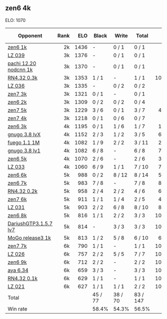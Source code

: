 ## zen6 4k ##

ELO: 1070

Opponent | Rank | ELO | Black | Write | Total | Win rate
---------|-----:|----:|-------|-------|-------|-------:
[zen6 1k](zen6%201k.md) | 2k | 1436 | - | 0 / 1 | 0 / 1 | 0.0%
[LZ 039](LZ%20039.md) | 3k | 1376 | - | 0 / 1 | 0 / 1 | 0.0%
[pachi 12.20 nodcnn 1k](pachi%2012.20%20nodcnn%201k.md) | 3k | 1370 | - | 0 / 1 | 0 / 1 | 0.0%
[RN4.32 0.3k](RN4.32%200.3k.md) | 3k | 1353 | 1 / 1 | - | 1 / 1 | 100.0%
[LZ 036](LZ%20036.md) | 3k | 1335 | - | 0 / 2 | 0 / 2 | 0.0%
[zen7 3k](zen7%203k.md) | 3k | 1321 | 0 / 1 | - | 0 / 1 | 0.0%
[zen6 2k](zen6%202k.md) | 3k | 1309 | 0 / 2 | 0 / 2 | 0 / 4 | 0.0%
[zen7 5k](zen7%205k.md) | 3k | 1229 | 3 / 6 | 0 / 1 | 3 / 7 | 42.9%
[zen7 4k](zen7%204k.md) | 3k | 1218 | 0 / 1 | 0 / 6 | 0 / 7 | 0.0%
[zen6 3k](zen6%203k.md) | 4k | 1195 | 0 / 1 | 1 / 6 | 1 / 7 | 14.3%
[gnugo 3.8 lvX](gnugo%203.8%20lvX.md) | 4k | 1152 | 2 / 3 | 1 / 2 | 3 / 5 | 60.0%
[fuego 1.1 1M](fuego%201.1%201M.md) | 4k | 1082 | 1 / 9 | 2 / 2 | 3 / 11 | 27.3%
[gnugo 3.8 lv1](gnugo%203.8%20lv1.md) | 4k | 1082 | 6 / 8 | - | 6 / 8 | 75.0%
[zen6 5k](zen6%205k.md) | 4k | 1070 | 2 / 6 | - | 2 / 6 | 33.3%
[LZ 033](LZ%20033.md) | 4k | 1060 | 6 / 9 | 1 / 1 | 7 / 10 | 70.0%
[zen6 6k](zen6%206k.md) | 5k | 988 | 0 / 2 | 8 / 12 | 8 / 14 | 57.1%
[zen6 7k](zen6%207k.md) | 5k | 983 | 7 / 8 | - | 7 / 8 | 87.5%
[RN4.32 0.2k](RN4.32%200.2k.md) | 5k | 958 | 2 / 4 | 2 / 2 | 4 / 6 | 66.7%
[zen7 6k](zen7%206k.md) | 5k | 911 | 1 / 1 | 1 / 4 | 2 / 5 | 40.0%
[LZ 031](LZ%20031.md) | 5k | 903 | 2 / 2 | 6 / 8 | 8 / 10 | 80.0%
[zen6 8k](zen6%208k.md) | 5k | 816 | 1 / 1 | 2 / 2 | 3 / 3 | 100.0%
[DariushGTP3.1.5.7 lv7](DariushGTP3.1.5.7%20lv7.md) | 5k | 814 | - | 3 / 3 | 3 / 3 | 100.0%
[MoGo release3 1k](MoGo%20release3%201k.md) | 5k | 813 | 1 / 2 | 5 / 8 | 6 / 10 | 60.0%
[zen7 7k](zen7%207k.md) | 6k | 790 | 1 / 1 | - | 1 / 1 | 100.0%
[LZ 026](LZ%20026.md) | 6k | 757 | 2 / 2 | 5 / 5 | 7 / 7 | 100.0%
[zen6 9k](zen6%209k.md) | 6k | 712 | 2 / 2 | - | 2 / 2 | 100.0%
[aya 6.34](aya%206.34.md) | 6k | 659 | 3 / 3 | - | 3 / 3 | 100.0%
[RN4.32 0.1k](RN4.32%200.1k.md) | 6k | 629 | 1 / 1 | - | 1 / 1 | 100.0%
[LZ 021](LZ%20021.md) | 6k | 627 | 1 / 1 | 1 / 1 | 2 / 2 | 100.0%
Total | | | 45 / 77 | 38 / 70 | 83 / 147 | 
Win rate| | | 58.4% | 54.3% | 56.5% | 
